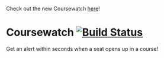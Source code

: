 Check out the new Coursewatch [here](https://github.com/abraha2d/coursewatch)!

# Coursewatch [![Build Status](https://travis-ci.org/Sueztech/Coursewatch.svg?branch=master)](https://travis-ci.org/Sueztech/Coursewatch)
Get an alert within seconds when a seat opens up in a course!
